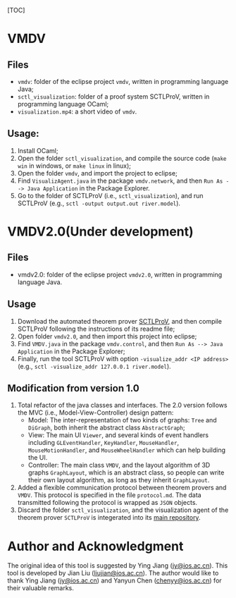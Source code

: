 [TOC]

# VMDV

## Files

- `vmdv`: folder of the eclipse project `vmdv`, written in programming language Java;
- `sctl_visualization`: folder of a proof system SCTLProV, written in programming language OCaml;
- `visualization.mp4`: a short video of `vmdv`.

## Usage:

1. Install OCaml;
2. Open the folder `sctl_visualization`, and compile the source code (`make win` in windows, or `make linux` in linux);
3. Open the folder `vmdv`, and import the project to eclipse;
4. Find `VisualizAgent.java` in the package `vmdv.network`, and then `Run As --> Java Application` in the Package Explorer.
5. Go to the folder of SCTLProV (i.e., `sctl_visualization`), and run SCTLProV (e.g., `sctl -output output.out river.model`).



# VMDV2.0(Under development)

## Files

* vmdv2.0: folder of the eclipse project `vmdv2.0`, written in programming language Java.

## Usage

1. Download the automated theorem prover [SCTLProV](https://github.com/terminatorlxj/SCTLProV), and then compile SCTLProV following the instructions of its readme file;
2. Open folder `vmdv2.0`, and then import this project into eclipse;
3. Find `VMDV.java` in the package `vmdv.control`, and then `Run As --> Java Application` in the Package Explorer;
4. Finally, run the tool SCTLProV with option `-visualize_addr <IP address>`(e.g., `sctl -visualize_addr 127.0.0.1 river.model`).

## Modification from version 1.0

1. Total refactor of the java classes and interfaces. The 2.0 version follows the MVC (i.e., Model-View-Controller) design pattern: 
   * Model: The inter-representation of two kinds of graphs: `Tree` and `DiGraph`, both inherit the abstract class `AbstractGraph`;
   * View: The main UI `Viewer`, and several kinds of event handlers including `GLEventHandler`, `KeyHandler`, `MouseHandler`, `MouseMotionHandler`, and `MouseWheelHandler` which can help building the UI. 
   * Controller: The main class `VMDV`, and the layout algorithm of 3D graphs `GraphLayout`, which is an abstract class, so people can write their own layout algorithm, as long as they inherit `GraphLayout`.
2. Added a flexible communication protocol between theorem provers and `VMDV`. This protocol is specified in the file `protocol.md`. The data transmitted following the protocol is wrapped as `JSON` objects.
3.  Discard the folder `sctl_visualization`, and the visualization agent of the theorem prover `SCTLProV` is integerated into its [main repository](https://github.com/terminatorlxj/SCTLProV). 

# Author and Acknowledgment
The original idea of this tool is suggested by Ying Jiang (jy@ios.ac.cn). This tool is developed by Jian Liu (liujian@ios.ac.cn). The author would like to thank Ying Jiang (jy@ios.ac.cn) and Yanyun Chen (chenyy@ios.ac.cn) for their valuable remarks.
